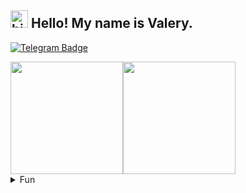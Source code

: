## <img src="https://user-images.githubusercontent.com/1303154/88677602-1635ba80-d120-11ea-84d8-d263ba5fc3c0.gif" width="28px" height="28px" alt="hi"> Hello! My name is Valery. 

[![Telegram Badge](https://img.shields.io/badge/-@neugomonov__v-black?style=for-the-badge&labelColor=black&logo=telegram&logoColor=0088cc&link=https://t.me/neugomonov_v)](https://t.me/neugomonov_v)

<div style="display: flex; flex-direction: row;">
  <img class="img" height="180em" align=top src="https://github-readme-stats.vercel.app/api/top-langs/?username=neugomonov&theme=dark&hide_border=true&layout=compact&border_radius=25"/>
  <img class="img" height="180em" align=top src="https://github-readme-stats.vercel.app/api?username=neugomonov&show_icons=true&theme=dark&hide_border=true&border_radius=25&icon_color=blue"/>
</div>

<details>
<summary>
  Fun
</summary>

<br/>

Every [🔄](https://github.com/neugomonov) in [📜](https://github.com/neugomonov)   
  
![visitors](https://visitor-badge.glitch.me/badge?page_id=neugomonov.neugomonov&left_color=black&right_color=blue)  
a visitor passes. :(  
Together we can stop this!  
Please, spread the word.  
Thank you for your attention! :) 

</details>
